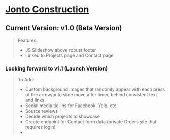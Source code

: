 # [Jonto Construction](https://benbeast1210.github.io/jonto-construction/)

## Current Version: v1.0 (Beta Version)

>Features:
>
>- JS Slideshow above robust footer
>- Linked to Projects page and Contact page

### Looking forward to v1.1 (Launch Version)

>To Add:
>
>- Custom background images that randomly appear with each press of the arrow/auto slide move after timer, behind consistent text and links
>- Social media tie-ins for Facebook, Yelp, etc.
>- Source reviews
>- Decide which projects to showcase
>- Create endpoint for Contact form data (private Orders site that requires login)
>- 